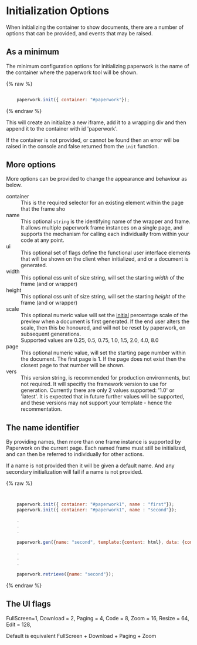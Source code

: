 # Initialization Options

When initializing the container to show documents, there are a number of options that can be provided, and events that may be raised.

## As a minimum

The minimum configuration options for initializing paperwork is the name of the container where the paperwork tool will be shown.

{% raw %}
```javascript

    paperwork.init({ container: "#paperwork"});

```
{% endraw %}

This will create an initialize a new iframe, add it to a wrapping div and then append it to the container with id 'paperwork'.

If the container is not provided, or cannot be found then an error will be raised in the console and false returned from the `init` function.

## More options

More options can be provided to change the appearance and behaviour as below.

<dl>
  <dt>container</dt>
  <dd>This is the required selector for an existing element within the page that the frame sho</dd>
  <dt>name</dt>
  <dd>This optional <code>string</code> is the identifying name of the wrapper and frame. It allows multiple paperwork frame instances on a single page, and supports the mechanism for calling each individually from within your code at any point.</dd>
  <dt>ui</dt>
  <dd>This optional set of flags define the functional user interface elements that will be shown on the client when initialized, and or a document is generated. </dd>
  <dt>width</dt>
  <dd>This optional css unit of size string, will set the starting <i>width</i> of the frame (and or wrapper)</dd>
  <dt>height</dt>
  <dd>This optional css unit of size string, will set the starting <i>height</i> of the frame (and or wrapper)</dd>
  <dt>scale</dt>
  <dd>This optional numeric value will set the <u>initial</u> percentage scale of the preview when a document is first generated. If the end user alters the scale, then this be honoured, and will not be reset by paperwork, on subsequent generations.<br/> Supported values are 0.25, 0.5, 0.75, 1.0, 1.5, 2.0, 4.0, 8.0</dd>
  <dt>page</dt>
  <dd>This optional numeric value, will set the starting page number within the document. The first page is 1. If the page does not exist then the closest page to that number will be shown.</dd>
  <dt>vers</dt>
  <dd>This version string, is recommended for production environments, but not required. It will specifiy the framework version to use for generation. Currently there are only 2 values supported: '1.0' or 'latest'. It is expected that in future further values will be supported, and these versions may not support your template - hence the recommentation.</dd>
</dl>

## The name identifier

By providing names, then more than one frame instance is supported by Paperwork on the current page. Each named frame must still be initialized, and can then be referred to individually for other actions.

If a name is not provided then it will be given a default name. And any secondary initialization will fail if a name is not provided.


{% raw %}
```javascript


    paperwork.init({ container: "#paperwork1", name : "first"});
    paperwork.init({ container: "#paperwork1", name : "second"});

    .
    .
    .

    paperwork.gen({name: "second", template:{content: html}, data: {content: values} });

    .
    .
    .

    paperwork.retrieve({name: "second"});


```
{% endraw %}

## The UI flags

FullScreen=1,
Download = 2,
Paging = 4,
Code = 8,
Zoom = 16,
Resize = 64,
Edit = 128,

Default is equivalent FullScreen + Download + Paging + Zoom
